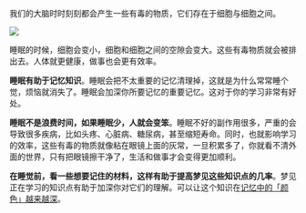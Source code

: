 我们的大脑时时刻刻都会产生一些有毒的物质，它们存在于细胞与细胞之间。

![](http://oggx6lf7f.bkt.clouddn.com/6odc8.png)

睡眠的时候，细胞会变小，细胞和细胞之间的空隙会变大。这些有毒物质就会被排出去。人体就更健康，做事也会更有效率。

**睡眠有助于记忆知识**。睡眠会把不太重要的记忆清理掉，这就是为什么常常睡个觉，烦恼就消失了。睡眠会加深你所要记忆的重要记忆。这对于你的学习非常有好处。

**睡眠不是浪费时间，如果睡眠少，人就会变笨**。睡眠不好的副作用很多，严重的会导致很多疾病，比如头疼、心脏病、糖尿病，甚至缩短寿命。同时，也就影响学习的效率，这些有毒的物质就像粘在眼镜上面的灰常，一旦积累多了，你就看不清外面的世界，只有把眼镜擦干净了，生活和做事才会变得更加顺利。

**在睡觉前，看一些想要记住的材料，这样有助于提高梦见这些知识点的几率**。梦见正在学习的知识点有助于加深你对它们的理解。可以让这个知识在[记忆中的「颜色」越来越深](./memory.md)。